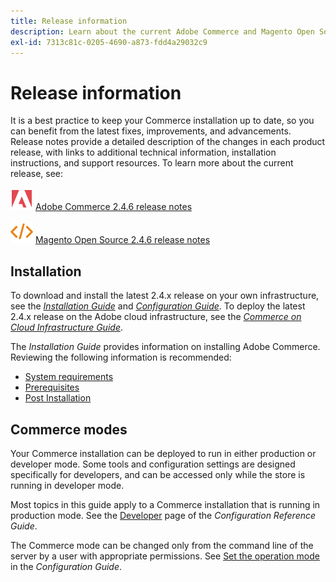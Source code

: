 ```yaml
---
title: Release information
description: Learn about the current Adobe Commerce and Magento Open Source release.
exl-id: 7313c81c-0205-4690-a873-fdd4a29032c9
---
```

# Release information

It is a best practice to keep your Commerce installation up to date, so you can benefit from the latest fixes, improvements, and advancements. Release notes provide a detailed description of the changes in each product release, with links to additional technical information, installation instructions, and support resources. To learn more about the current release, see:

![Adobe Commerce](../assets/adobe-logo.svg) [Adobe Commerce 2.4.6 release notes][1]

![Magento Open Source](../assets/open-source.svg) [Magento Open Source 2.4.6 release notes][2]

## Installation

To download and install the latest 2.4.x release on your own infrastructure, see the [_Installation Guide_][3] and [_Configuration Guide_][4]. To deploy the latest 2.4.x release on the Adobe cloud infrastructure, see the [_Commerce on Cloud Infrastructure Guide_](https://experienceleague.adobe.com/docs/commerce-cloud-service/user-guide/overview.html).

The _Installation Guide_ provides information on installing Adobe Commerce. Reviewing the following information is recommended:

- [System requirements][5]
- [Prerequisites][6]
- [Post Installation][7]

## Commerce modes

Your Commerce installation can be deployed to run in either production or developer mode. Some tools and configuration settings are designed specifically for developers, and can be accessed only while the store is running in developer mode.

Most topics in this guide apply to a Commerce installation that is running in production mode. See the [Developer](../configuration-reference/advanced/developer.md) page of the _Configuration Reference Guide_.

The Commerce mode can be changed only from the command line of the server by a user with appropriate permissions. See [Set the operation mode](https://experienceleague.adobe.com/docs/commerce-operations/configuration-guide/cli/set-mode.html) in the _Configuration Guide_.


[1]: https://experienceleague.adobe.com/docs/commerce-operations/release/notes/adobe-commerce/2-4-6.html
[2]: https://experienceleague.adobe.com/docs/commerce-operations/release/notes/magento-open-source/2-4-6.html
[3]: https://experienceleague.adobe.com/docs/commerce-operations/installation-guide/overview.html
[4]: https://experienceleague.adobe.com/docs/commerce-operations/configuration-guide/overview.html
[5]: https://experienceleague.adobe.com/docs/commerce-operations/installation-guide/system-requirements.html
[6]: https://experienceleague.adobe.com/docs/commerce-operations/installation-guide/prerequisites/overview.html
[7]: https://experienceleague.adobe.com/docs/commerce-operations/installation-guide/next-steps/verify.html
